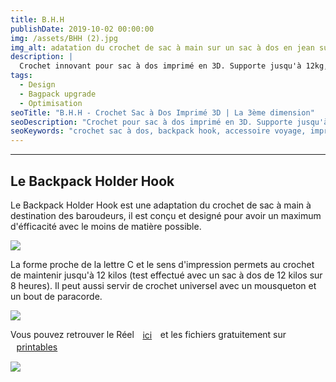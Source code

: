 ```yaml
---
title: B.H.H 
publishDate: 2019-10-02 00:00:00
img: /assets/BHH (2).jpg
img_alt: adatation du crochet de sac à main sur un sac à dos en jean sur un sac à dos Herschel
description: |
  Crochet innovant pour sac à dos imprimé en 3D. Supporte jusqu'à 12kg, design optimisé pour baroudeurs et voyageurs. Fichiers gratuits disponibles.
tags:
  - Design
  - Bagpack upgrade
  - Optimisation
seoTitle: "B.H.H - Crochet Sac à Dos Imprimé 3D | La 3ème dimension"
seoDescription: "Crochet pour sac à dos imprimé en 3D. Supporte jusqu'à 12kg, design optimisé pour baroudeurs et voyageurs. Fichiers gratuits disponibles."
seoKeywords: "crochet sac à dos, backpack hook, accessoire voyage, impression 3d utilitaire, design, optimisation, toulouse"
---
```


---
Le Backpack Holder Hook
---

Le Backpack Holder Hook est une adaptation du crochet de sac à main à destination des baroudeurs, il est conçu et designé pour avoir un maximum d'éfficacité avec le moins de matière possible.

<img src="/assets/BHH desk.gif">

La forme proche de la lettre C et le sens d'impression permets au crochet de maintenir jusqu'à 12 kilos (test effectué avec un sac à dos de 12 kilos sur 8 heures). Il peut aussi servir de crochet universel avec un mousqueton et un bout de paracorde. 

 <img src="/assets/BHH (3).gif">


Vous pouvez retrouver le Réel <a  class="button" href="https://www.instagram.com/la_3eme_dimension/reel/DEVR18UN4Cb/">ici</a> et les fichiers gratuitement sur <a class="button" href="https://www.printables.com/model/920511-bhh-backpack-holder-hook/comments">printables</a>

<img src="/assets/BHH (1).jpg">


<style>
 .button {
        cursor: pointer;
            text-align : center;
            align-items: center;
            padding: 0.10rem 0.60rem;
            gap: 0.5rem;
            color: var(--accent-text-over);
            border: 1px solid var(--accent-regular);
            background-color: var(--accent-regular);
            border-radius: 999rem;
            line-height: 1.35;
            white-space: nowrap;
            vertical-align : middle;
      }
img{
    margin: auto;
    max-height: 90vh;
    object-fit: cover;
    display: flex;
  }

.embedresize {
    max-width: 760px;
    margin: auto;
		border-radius: 2rem;
    }
    
    .embedresize div {
    position: relative;
    height: 0;
    padding-bottom: 56.25%;
    }
    
    .embedresize iframe {
    position: absolute;
    top: 0;
    left: 0;
    width: 100%;
    height: 100%;
		border-radius: 2rem;
    }
</style>
